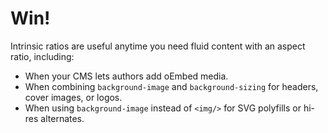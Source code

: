 # Win!

<div class="large">
  <p>Intrinsic ratios are useful anytime you need fluid content with an aspect ratio, including:</p>

  <ul>
    <li>When your CMS lets authors add oEmbed media.</li>
    <li>When combining <code>background-image</code> and <code>background-sizing</code> for headers, cover images, or logos.</em></li>
    <li>When using <code>background-image</code> instead of <code>&lt;img/&gt;</code> for SVG polyfills or hi-res alternates.</li>
  </ul>

</div>
